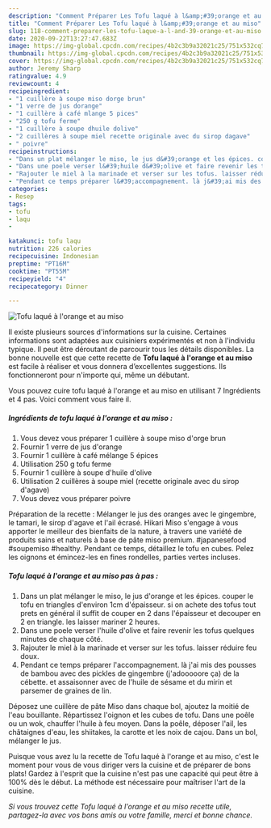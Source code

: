 ```yaml
---
description: "Comment Préparer Les Tofu laqué à l&amp;#39;orange et au miso"
title: "Comment Préparer Les Tofu laqué à l&amp;#39;orange et au miso"
slug: 118-comment-preparer-les-tofu-laque-a-l-and-39-orange-et-au-miso
date: 2020-09-22T13:27:47.683Z
image: https://img-global.cpcdn.com/recipes/4b2c3b9a32021c25/751x532cq70/tofu-laque-a-lorange-et-au-miso-photo-principale-de-la-recette.jpg
thumbnail: https://img-global.cpcdn.com/recipes/4b2c3b9a32021c25/751x532cq70/tofu-laque-a-lorange-et-au-miso-photo-principale-de-la-recette.jpg
cover: https://img-global.cpcdn.com/recipes/4b2c3b9a32021c25/751x532cq70/tofu-laque-a-lorange-et-au-miso-photo-principale-de-la-recette.jpg
author: Jeremy Sharp
ratingvalue: 4.9
reviewcount: 4
recipeingredient:
- "1 cuillère à soupe miso dorge brun"
- "1 verre de jus dorange"
- "1 cuillère à café mlange 5 pices"
- "250 g tofu ferme"
- "1 cuillère à soupe dhuile dolive"
- "2 cuillères à soupe miel recette originale avec du sirop dagave"
- " poivre"
recipeinstructions:
- "Dans un plat mélanger le miso, le jus d&#39;orange et les épices. couper le tofu en triangles d&#39;environ 1cm d&#39;épaisseur. si on achete des tofus tout prets en général il suffit de couper en 2 dans l&#39;épaisseur et decouper en 2 en triangle. les laisser mariner 2 heures."
- "Dans une poele verser l&#39;huile d&#39;olive et faire revenir les tofus quelques minutes de chaque côté."
- "Rajouter le miel à la marinade et verser sur les tofus. laisser réduire feu doux."
- "Pendant ce temps préparer l&#39;accompagnement. là j&#39;ai mis des pousses de bambou avec des pickles de gingembre (j&#39;adooooore ça) de la cébette. et assaisonner avec de l&#39;huile de sésame et du mirin et parsemer de graines de lin."
categories:
- Resep
tags:
- tofu
- laqu
- 

katakunci: tofu laqu  
nutrition: 226 calories
recipecuisine: Indonesian
preptime: "PT16M"
cooktime: "PT55M"
recipeyield: "4"
recipecategory: Dinner

---
```



![Tofu laqué à l&#39;orange et au miso](https://img-global.cpcdn.com/recipes/4b2c3b9a32021c25/751x532cq70/tofu-laque-a-lorange-et-au-miso-photo-principale-de-la-recette.jpg)

Il existe plusieurs sources d'informations sur la cuisine. Certaines informations sont adaptées aux cuisiniers expérimentés et non à l'individu typique. Il peut être déroutant de parcourir tous les détails disponibles. La bonne nouvelle est que cette recette de <strong> Tofu laqué à l&#39;orange et au miso </strong> est facile à réaliser et vous donnera d’excellentes suggestions. Ils fonctionneront pour n'importe qui, même un débutant.

<!--inarticleads1-->

Vous pouvez cuire tofu laqué à l&#39;orange et au miso en utilisant 7 Ingrédients et 4 pas. Voici comment vous faire il.

##### Ingrédients de tofu laqué à l&#39;orange et au miso :

1. Vous devez vous préparer 1 cuillère à soupe miso d&#39;orge brun
1. Fournir 1 verre de jus d&#39;orange
1. Fournir 1 cuillère à café mélange 5 épices
1. Utilisation 250 g tofu ferme
1. Fournir 1 cuillère à soupe d&#39;huile d&#39;olive
1. Utilisation 2 cuillères à soupe miel (recette originale avec du sirop d&#39;agave)
1. Vous devez vous préparer  poivre


Préparation de la recette : Mélanger le jus des oranges avec le gingembre, le tamari, le sirop d&#39;agave et l&#39;ail écrasé. Hikari Miso s&#39;engage à vous apporter le meilleur des bienfaits de la nature, à travers une variété de produits sains et naturels à base de pâte miso premium. #japanesefood #soupemiso #healthy. Pendant ce temps, détaillez le tofu en cubes. Pelez les oignons et émincez-les en fines rondelles, parties vertes incluses. 

<!--inarticleads2-->

##### Tofu laqué à l&#39;orange et au miso pas à pas :

1. Dans un plat mélanger le miso, le jus d&#39;orange et les épices. couper le tofu en triangles d&#39;environ 1cm d&#39;épaisseur. si on achete des tofus tout prets en général il suffit de couper en 2 dans l&#39;épaisseur et decouper en 2 en triangle. les laisser mariner 2 heures.
1. Dans une poele verser l&#39;huile d&#39;olive et faire revenir les tofus quelques minutes de chaque côté.
1. Rajouter le miel à la marinade et verser sur les tofus. laisser réduire feu doux.
1. Pendant ce temps préparer l&#39;accompagnement. là j&#39;ai mis des pousses de bambou avec des pickles de gingembre (j&#39;adooooore ça) de la cébette. et assaisonner avec de l&#39;huile de sésame et du mirin et parsemer de graines de lin.


Déposez une cuillère de pâte Miso dans chaque bol, ajoutez la moitié de l&#39;eau bouillante. Répartissez l&#39;oignon et les cubes de tofu. Dans une poêle ou un wok, chauffer l&#39;huile à feu moyen. Dans la poêle, déposer l&#39;ail, les châtaignes d&#39;eau, les shiitakes, la carotte et les noix de cajou. Dans un bol, mélanger le jus. 

<!--inarticleads1-->

<p>
Puisque vous avez lu la recette de Tofu laqué à l&#39;orange et au miso, c'est le moment pour vous de vous diriger vers la cuisine et de préparer de bons plats! Gardez à l'esprit que la cuisine n'est pas une capacité qui peut être à 100% dès le début. La méthode est nécessaire pour maîtriser l'art de la cuisine.
</p>

<p>
<i>Si vous trouvez cette Tofu laqué à l&#39;orange et au miso recette utile, partagez-la avec vos bons amis ou votre famille, merci et bonne chance.</i>
</p>

